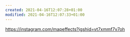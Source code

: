 ```yaml
---
created: 2021-04-16T12:07:28+01:00
modified: 2021-04-16T12:07:33+01:00
---
```


https://instagram.com/mapeffects?igshid=vt7xmmf7v7oh